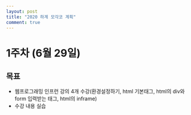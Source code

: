 ```yaml
---
layout: post
title: "2020 하계 모각코 계획"
comment: true
---
```


# 1주차 (6월 29일)

## 목표
 * 웹프로그래밍 인프런 강의 4개 수강(환경설정하기, html 기본태그, html의 div와 form 입력받는 태그, html의 inframe)
 * 수강 내용 실습
